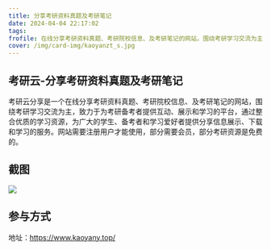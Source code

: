 ```yaml
---
title: 分享考研资料真题及考研笔记
date: 2024-04-04 22:17:02
tags:
frofile: 在线分享考研资料真题、考研院校信息、及考研笔记的网站，围绕考研学习交流为主，致力于为考研备考者提供互动、展示和学习的平台
cover: /img/card-img/kaoyanzt_s.jpg
---
```


## 考研云-分享考研资料真题及考研笔记

考研云分享是一个在线分享考研资料真题、考研院校信息、及考研笔记的网站，围绕考研学习交流为主，致力于为考研备考者提供互动、展示和学习的平台，通过整合优质的学习资源，为广大的学生、备考者和学习爱好者提供分享信息展示、下载和学习的服务。网站需要注册用户才能使用，部分需要会员，部分考研资源是免费的。

## 截图

![](/img/card-img/kaoyanzt.png)

## 参与方式

地址：https://www.kaoyany.top/
